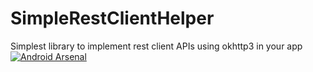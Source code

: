 # SimpleRestClientHelper
Simplest library to implement  rest client APIs using okhttp3 in your app
[![Android Arsenal](https://img.shields.io/badge/Android%20Arsenal-SimpleRestClientHelper-green.svg?style=true)](https://android-arsenal.com/details/1/4242)

